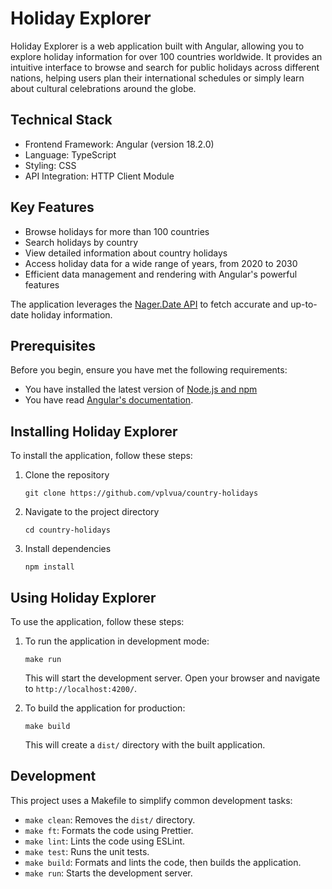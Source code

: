 # Holiday Explorer

Holiday Explorer is a web application built with Angular, allowing you to explore holiday information for over 100 countries worldwide. It provides an intuitive interface to browse and search for public holidays across different nations, helping users plan their international schedules or simply learn about cultural celebrations around the globe.

## Technical Stack

- Frontend Framework: Angular (version 18.2.0)
- Language: TypeScript
- Styling: CSS
- API Integration: HTTP Client Module

## Key Features

- Browse holidays for more than 100 countries
- Search holidays by country
- View detailed information about country holidays
- Access holiday data for a wide range of years, from 2020 to 2030
- Efficient data management and rendering with Angular's powerful features

The application leverages the [Nager.Date API](https://github.com/nager/Nager.Date) to fetch accurate and up-to-date holiday information.

## Prerequisites

Before you begin, ensure you have met the following requirements:

- You have installed the latest version of [Node.js and npm](https://nodejs.org/)
- You have read [Angular's documentation](https://angular.io/docs).

## Installing Holiday Explorer

To install the application, follow these steps:

1. Clone the repository
   ```
   git clone https://github.com/vplvua/country-holidays
   ```
2. Navigate to the project directory
   ```
   cd country-holidays
   ```
3. Install dependencies
   ```
   npm install
   ```

## Using Holiday Explorer

To use the application, follow these steps:

1. To run the application in development mode:

   ```
   make run
   ```

   This will start the development server. Open your browser and navigate to `http://localhost:4200/`.

2. To build the application for production:
   ```
   make build
   ```
   This will create a `dist/` directory with the built application.

## Development

This project uses a Makefile to simplify common development tasks:

- `make clean`: Removes the `dist/` directory.
- `make ft`: Formats the code using Prettier.
- `make lint`: Lints the code using ESLint.
- `make test`: Runs the unit tests.
- `make build`: Formats and lints the code, then builds the application.
- `make run`: Starts the development server.
